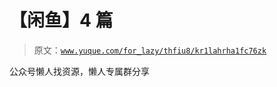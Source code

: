 # 【闲鱼】4 篇

> 原文：[`www.yuque.com/for_lazy/thfiu8/kr1lahrha1fc76zk`](https://www.yuque.com/for_lazy/thfiu8/kr1lahrha1fc76zk)



公众号懒人找资源，懒人专属群分享